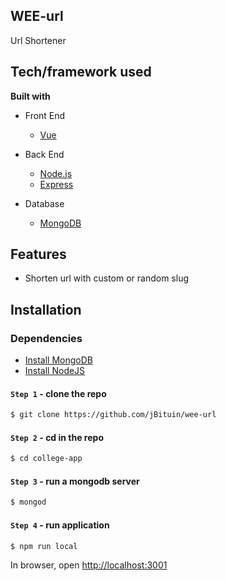## WEE-url

Url Shortener

## Tech/framework used

<b>Built with</b>

- Front End

  - [Vue](https://vuejs.org/)

- Back End

  - [Node.js](https://nodejs.org/en/)
  - [Express](https://expressjs.com/)

- Database
  - [MongoDB](https://www.mongodb.com/)

## Features

- Shorten url with custom or random slug

## Installation

### Dependencies

- [Install MongoDB](https://docs.mongodb.com/manual/tutorial/install-mongodb-on-os-x/)
- [Install NodeJS](https://nodejs.org/en/download/)

#### `Step 1` - clone the repo

```bash
$ git clone https://github.com/jBituin/wee-url
```

#### `Step 2` - cd in the repo

```bash
$ cd college-app
```

#### `Step 3` - run a mongodb server

```bash
$ mongod
```

#### `Step 4` - run application

```bash
$ npm run local
```

In browser, open [http://localhost:3001](http://localhost:3001)
